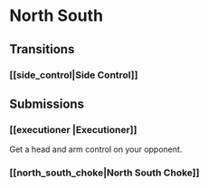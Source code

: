 # North South
## Transitions
### [[side_control|Side Control]]

## Submissions
### [[executioner |Executioner]]
Get a head and arm control on your opponent.

### [[north_south_choke|North South Choke]]

